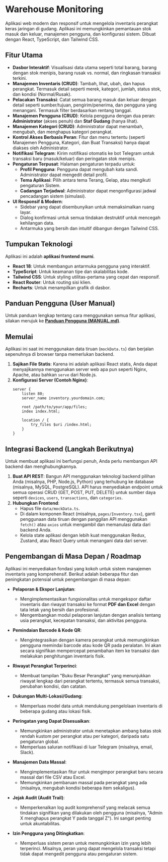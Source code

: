 # Warehouse Monitoring

Aplikasi web modern dan responsif untuk mengelola inventaris perangkat keras jaringan di gudang. Aplikasi ini memungkinkan pemantauan stok masuk dan keluar, manajemen pengguna, dan konfigurasi sistem. Dibuat dengan React, TypeScript, dan Tailwind CSS.

## Fitur Utama

- **Dasbor Interaktif**: Visualisasi data utama seperti total barang, barang dengan stok menipis, barang rusak vs. normal, dan ringkasan transaksi terkini.
- **Manajemen Inventaris (CRUD)**: Tambah, lihat, ubah, dan hapus perangkat. Termasuk detail seperti merek, kategori, jumlah, status stok, dan kondisi (Normal/Rusak).
- **Pelacakan Transaksi**: Catat semua barang masuk dan keluar dengan detail seperti sumber/tujuan, pengirim/penerima, dan pengguna yang menangani. Termasuk filter berdasarkan rentang tanggal.
- **Manajemen Pengguna (CRUD)**: Kelola pengguna dengan dua peran: **Administrator** (akses penuh) dan **Staf Gudang** (hanya lihat).
- **Manajemen Kategori (CRUD)**: Administrator dapat menambah, mengubah, dan menghapus kategori perangkat.
- **Kontrol Akses Berbasis Peran**: Fitur dan menu tertentu (seperti Manajemen Pengguna, Kategori, dan Buat Transaksi) hanya dapat diakses oleh Administrator.
- **Notifikasi Telegram**: Kirim notifikasi otomatis ke bot Telegram untuk transaksi baru (masuk/keluar) dan peringatan stok menipis.
- **Pengaturan Terpusat**: Halaman pengaturan terpadu untuk:
    - **Profil Pengguna**: Pengguna dapat mengubah kata sandi. Administrator dapat mengedit detail profil.
    - **Tema Aplikasi**: Pilih antara tema Terang, Gelap, atau mengikuti pengaturan Sistem.
    - **Cadangan Terjadwal**: Administrator dapat mengonfigurasi jadwal pencadangan sistem (simulasi).
- **UI Responsif & Modern**:
    - Sidebar yang dapat disembunyikan untuk memaksimalkan ruang layar.
    - Dialog konfirmasi untuk semua tindakan destruktif untuk mencegah kehilangan data.
    - Antarmuka yang bersih dan intuitif dibangun dengan Tailwind CSS.

## Tumpukan Teknologi

Aplikasi ini adalah **aplikasi frontend murni**.

- **React 18**: Untuk membangun antarmuka pengguna yang interaktif.
- **TypeScript**: Untuk keamanan tipe dan skalabilitas kode.
- **Tailwind CSS**: Untuk styling utilitas-pertama yang cepat dan responsif.
- **React Router**: Untuk routing sisi klien.
- **Recharts**: Untuk menampilkan grafik di dasbor.

## Panduan Pengguna (User Manual)

Untuk panduan lengkap tentang cara menggunakan semua fitur aplikasi, silakan merujuk ke [**Panduan Pengguna (MANUAL.md)**](./MANUAL.md).

## Memulai

Aplikasi ini saat ini menggunakan data tiruan (`mockData.ts`) dan berjalan sepenuhnya di browser tanpa memerlukan backend.

1.  **Sajikan File Statis**: Karena ini adalah aplikasi React statis, Anda dapat menyajikannya menggunakan server web apa pun seperti Nginx, Apache, atau bahkan `serve` dari Node.js.
2.  **Konfigurasi Server (Contoh Nginx)**:
    ```nginx
    server {
        listen 80;
        server_name inventory.yourdomain.com;

        root /path/to/your/app/files;
        index index.html;

        location / {
            try_files $uri /index.html;
        }
    }
    ```

## Integrasi Backend (Langkah Berikutnya)

Untuk membuat aplikasi ini berfungsi penuh, Anda perlu membangun API backend dan menghubungkannya.

1.  **Buat API REST**: Bangun API menggunakan teknologi backend pilihan Anda (misalnya, PHP, Node.js, Python) yang terhubung ke database (misalnya, MySQL, PostgreSQL). API harus menyediakan endpoint untuk semua operasi CRUD (GET, POST, PUT, DELETE) untuk sumber daya seperti `devices`, `users`, `transactions`, dan `categories`.
2.  **Hubungkan Frontend**:
    - Hapus file `data/mockData.ts`.
    - Di dalam komponen React (misalnya, `pages/Inventory.tsx`), ganti penggunaan data tiruan dengan panggilan API menggunakan `fetch()` atau `axios` untuk mengambil dan memanulasi data dari backend Anda.
    - Kelola state aplikasi dengan lebih kuat menggunakan Redux, Zustand, atau React Query untuk menangani data dari server.

## Pengembangan di Masa Depan / Roadmap

Aplikasi ini menyediakan fondasi yang kokoh untuk sistem manajemen inventaris yang komprehensif. Berikut adalah beberapa fitur dan peningkatan potensial untuk pengembangan di masa depan:

-   **Pelaporan & Ekspor Lanjutan**:
    -   Mengimplementasikan fungsionalitas untuk mengekspor daftar inventaris dan riwayat transaksi ke format **PDF dan Excel** dengan tata letak yang bersih dan profesional.
    -   Mengembangkan modul pelaporan lanjutan dengan analisis tentang usia perangkat, kecepatan transaksi, dan aktivitas pengguna.

-   **Pemindaian Barcode & Kode QR**:
    -   Mengintegrasikan dengan kamera perangkat untuk memungkinkan pengguna memindai barcode atau kode QR pada peralatan. Ini akan secara signifikan mempercepat penambahan item ke transaksi dan melakukan penghitungan inventaris fisik.

-   **Riwayat Perangkat Terperinci**:
    -   Membuat tampilan "Buku Besar Perangkat" yang menunjukkan riwayat lengkap dari perangkat tertentu, termasuk semua transaksi, perubahan kondisi, dan catatan.

-   **Dukungan Multi-Lokasi/Gudang**:
    -   Memperluas model data untuk mendukung pengelolaan inventaris di beberapa gudang atau lokasi fisik.

-   **Peringatan yang Dapat Disesuaikan**:
    -   Memungkinkan administrator untuk menetapkan ambang batas stok rendah kustom per perangkat atau per kategori, daripada satu pengaturan global.
    -   Memperluas saluran notifikasi di luar Telegram (misalnya, email, Slack).

-   **Manajemen Data Massal**:
    -   Mengimplementasikan fitur untuk mengimpor perangkat baru secara massal dari file CSV atau Excel.
    -   Memungkinkan pembaruan massal pada perangkat yang ada (misalnya, mengubah kondisi beberapa item sekaligus).

-   **Jejak Audit (Audit Trail)**:
    -   Memperkenalkan log audit komprehensif yang melacak semua tindakan signifikan yang dilakukan oleh pengguna (misalnya, "Admin X menghapus perangkat Y pada tanggal Z"). Ini sangat penting untuk akuntabilitas.

-   **Izin Pengguna yang Ditingkatkan**:
    -   Memperluas sistem peran untuk memungkinkan izin yang lebih terperinci. Misalnya, peran yang dapat mengelola transaksi tetapi tidak dapat mengedit pengguna atau pengaturan sistem.
